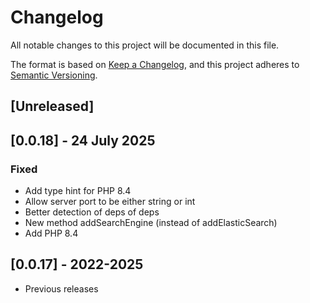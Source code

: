 # Changelog
All notable changes to this project will be documented in this file.

The format is based on [Keep a Changelog](https://keepachangelog.com/en/1.0.0/),
and this project adheres to [Semantic Versioning](https://semver.org/spec/v2.0.0.html).

## [Unreleased]

## [0.0.18] - 24 July 2025
### Fixed
- Add type hint for PHP 8.4
- Allow server port to be either string or int
- Better detection of deps of deps
- New method addSearchEngine (instead of addElasticSearch)
- Add PHP 8.4

## [0.0.17] - 2022-2025
- Previous releases
